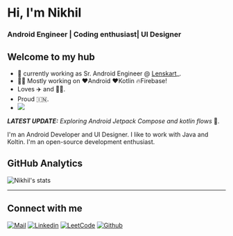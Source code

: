 <h1>Hi, I'm Nikhil</h1>

<h3>Android Engineer | Coding enthusiast| UI Designer</h3>

## Welcome to my hub
 
- 📱 currently working as Sr. Android Engineer @ [Lenskart](https://lenskart.com)_.
- 👨‍💻 Mostly working on ❤️Android ❤️Kotlin 🔥Firebase!
- Loves ✈️ and 👨‍💻.
- Proud 🇮🇳.
- ![](https://komarev.com/ghpvc/?username=nborkar55) <!-- Profile View Counter-->

_**LATEST UPDATE:**_ _Exploring Android Jetpack Compose and kotlin flows_ 🥽.

I'm an Android Developer and UI Designer. I like to work with Java and Koltin.
I'm an open-source development enthusiast. 

## GitHub Analytics

![Nikhil's stats](https://github-readme-stats.vercel.app/api?username=nborkar55&show_icons=true&theme=dark&include_all_commits=true&count_private=true)
 
---

## Connect with me 

[![Mail](https://img.shields.io/badge/-Say%20Hi!-black?style=for-the-badge&logo=gmail)](mailto:nborkar55@gmail.com)
[![Linkedin](https://img.shields.io/badge/-LinkedIn-black?style=for-the-badge&logo=Linkedin&logoColor=blue)](https://www.linkedin.com/in/nikhil-borkar-04a475135/)
[![LeetCode](https://img.shields.io/badge/-Leetcode-black?style=for-the-badge&logo=leetcode)](https://leetcode.com/u/borkarnikhil/)
[![Github](https://img.shields.io/badge/-Github-black?style=for-the-badge&logo=leetcode)]((https://github.com/nborkar55/))
